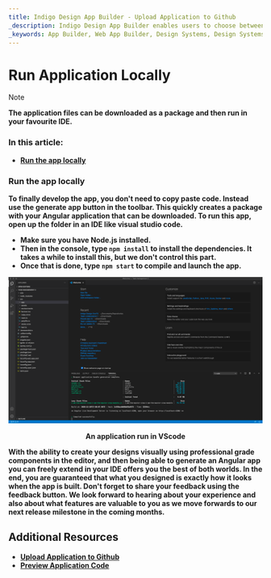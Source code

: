 ```yaml
---
title: Indigo Design App Builder - Upload Application to Github
_description: Indigo Design App Builder enables users to choose between downloading their application locally or uploading it to their Github repository.
_keywords: App Builder, Web App Builder, Design Systems, Design Systems UX, UI kit, Sketch, Ignite UI for Angular, Sketch to Angular, Angular, Angular Design System, Export code from Sketch, Design Kits for Angular, Sketch UI kits, GitHub
---
```

# Run Application Locally

> [!NOTE]
><b>The application files can be downloaded as a package and then run in your favourite IDE.


### In this article:
* <a href="#Run-the-app-locally">Run the app locally</a>

### Run the app locally
To finally develop the app, you don't need to copy paste code. Instead use the generate app button in the toolbar. This quickly creates a package with your Angular application that can be downloaded. To run this app, open up the folder in an IDE like visual studio code. 

* Make sure you have Node.js installed. <br>
* Then in the console, type `npm install` to install the dependencies. It takes a while to install this, but we don't control this part. <br>
* Once that is done, type `npm start` to compile and launch the app.<br>
 
 
<img class="responsive-img" src="../../images/App-VSCode-Indigo-Design-App-Builder.png" srcset="../../images/App-VSCode-Indigo-Design-App-Builder @2x.png 2x" />
<p style="text-align:center;">An application run in VScode</p>

With the ability to create your designs visually using professional grade components in the editor, and then being able to generate an Angular app you can freely extend in your IDE offers you the best of both worlds. In the end, you are guaranteed that what you designed is exactly how it looks when the app is built. Don't forget to share your feedback using the feedback button. We look forward to hearing about your experience and also about what features are valuable to you as we move forwards to our next release milestone in the coming months. 


## Additional Resources

<div class="divider--half"></div>

* [Upload Application to Github](upload-application-to-github.md)
* [Preview Application Code](../../appbuilder/preview-code.md)

